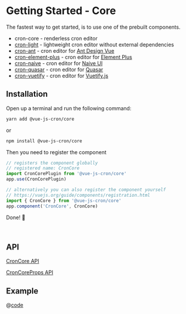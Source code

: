 <!-- Generated file -->
# Getting Started - Core

The fastest way to get started, is to use one of the prebuilt components.
- cron-core - renderless cron editor
- [cron-light](./getting-started-light) - lightweight cron editor without external dependencies
- [cron-ant](./getting-started-ant) - cron editor for [Ant Design Vue](https://antdv.com/)
- [cron-element-plus](./getting-started-element-plus) - cron editor for [Element Plus](https://element-plus.org/en-US/)
- [cron-naive](./getting-started-naive-ui) - cron editor for [Naive UI](https://www.naiveui.com)
- [cron-quasar](./getting-started-quasar) - cron editor for [Quasar](https://quasar.dev/)
- [cron-vuetify](./getting-started-vuetify) - cron editor for [Vuetify.js](https://next.vuetifyjs.com/en/)

## Installation

Open up a terminal and run the following command:

```bash 
yarn add @vue-js-cron/core
```
or

```bash 
npm install @vue-js-cron/core
```

Then you need to register the component

```js
// registers the component globally
// registered name: CronCore
import CronCorePlugin from '@vue-js-cron/core'
app.use(CronCorePlugin)

// alternatively you can also register the component yourself
// https://vuejs.org/guide/components/registration.html
import { CronCore } from '@vue-js-cron/core'
app.component('CronCore', CronCore)
```

Done! 🚀

<br />

## API


[CronCore API](https://abichinger.github.io/vue-js-cron/typedoc/classes/_vue_js_cron_core.CronCore)

[CronCoreProps API](https://abichinger.github.io/vue-js-cron/typedoc/interfaces/_vue_js_cron_core.CronCoreProps)




## Example

@[code](../.vuepress/components/get-started-renderless.vue)